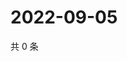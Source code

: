 # 2022-09-05

共 0 条

<!-- BEGIN WEIBO -->
<!-- 最后更新时间 Mon Sep 05 2022 23:00:35 GMT+0800 (China Standard Time) -->

<!-- END WEIBO -->
